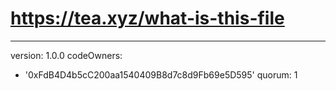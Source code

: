 # https://tea.xyz/what-is-this-file
---
version: 1.0.0
codeOwners:
  - '0xFdB4D4b5cC200aa1540409B8d7c8d9Fb69e5D595'
quorum: 1
